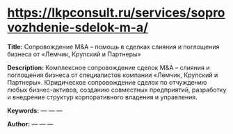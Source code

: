 # https://lkpconsult.ru/services/soprovozhdenie-sdelok-m-a/

**Title:** Сопровождение M&A – помощь в сделках слияния и поглощения бизнеса от «Лемчик, Крупский и Партнеры»

**Description:** Комплексное сопровождение сделок M&A – слияния и поглощения бизнеса от специалистов компании «Лемчик, Крупский и Партнеры». Юридическое сопровождение сделок по отчуждению любых бизнес-активов, созданию совместных предприятий, разработку и внедрение структур корпоративного владения и управления.

**Keywords:** — — —

**Author:** — — —

